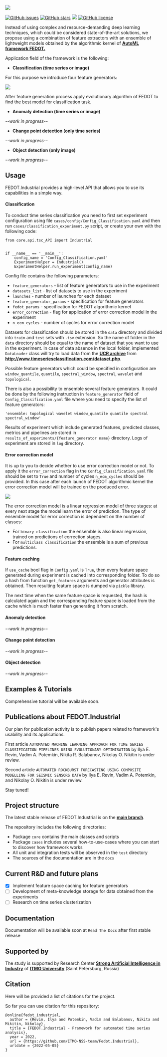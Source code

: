 ![](docs/img/fedot-industrial.png)

[![GitHub issues](https://img.shields.io/github/issues/ITMO-NSS-team/Fedot.Industrial?style=for-the-badge)](https://github.com/ITMO-NSS-team/Fedot.Industrial/issues) 
[![GitHub stars](https://img.shields.io/github/stars/ITMO-NSS-team/Fedot.Industrial?style=for-the-badge)](https://github.com/ITMO-NSS-team/Fedot.Industrial/stargazers) 
![](https://img.shields.io/badge/python-3.8-green?style=for-the-badge&logo=python)
[![GitHub license](https://img.shields.io/github/license/ITMO-NSS-team/Fedot.Industrial?style=for-the-badge)](https://github.com/ITMO-NSS-team/Fedot.Industrial/blob/main/LICENSE.md)


Instead of using complex and resource-demanding deep learning techniques, which could be considered state-of-the-art
solutions, we propose using a combination of feature extractors with an ensemble of lightweight models obtained by the
algorithmic kernel of [**AutoML framework FEDOT.**](https://github.com/nccr-itmo/FEDOT)

Application field of the framework is the following:

- **Classification (time series or image)**

For this purpose we introduce four feature
generators:

![](docs/img/all-generators.png)

After feature generation process apply evolutionary
algorithm of FEDOT to find the best model for classification task.

- **Anomaly detection (time series or image)**

*--work in progress--*

- **Change point detection (only time series)**

*--work in progress--*

- **Object detection (only image)**

*--work in progress--*

## Usage

FEDOT.Industrial provides a high-level API that allows you
to use its capabilities in a simple way.

#### Classification

To conduct time series classification you need to first
set experiment configuration using file `cases/config/Config_Classification.yaml`
and then run `cases/classification_experiment.py` script, or create your own
with the following code:

    from core.api.tsc_API import Industrial


    if __name__ == '__main__':
        config_name = 'Config_Classification.yaml'
        ExperimentHelper = Industrial()
        ExperimentHelper.run_experiment(config_name)

Config file contains the following parameters:

- `feature_generators` - list of feature generators to use in the experiment
- `datasets_list` - list of datasets to use in the experiment
- `launches` - number of launches for each dataset
- `feature_generator_params` - specification for feature generators
- `fedot_params` - specification for FEDOT algorithmic kernel
- `error_correction` - flag for application of error correction model in the experiment
- `n_ecm_cycles` - number of cycles for error correction model

Datasets for classification should be stored in the `data` directory and
divided into `train` and `test` sets with `.tsv` extension. So the name of folder
in the `data` directory should be equal to the name of dataset that you want
to use in the experiment. In case of data absence in the local folder, implemented `DataLoader` 
class will try to load data from the [**UCR archive**](https://www.cs.ucr.edu/~eamonn/time_series_data/)
from **http://www.timeseriesclassification.com/dataset.php**.

Possible feature generators which could be specified in configuration are
`window_quantile`, `quantile`, `spectral_window`, `spectral`,
`wavelet` and `topological`.

There is also a possibility to ensemble several feature generators. 
It could be done by the following instruction in
`feature_generator` field of `Config_Classification.yaml` file where
you need to specify the list of feature generators:

    'ensemble: topological wavelet window_quantile quantile spectral spectral_window'

Results of experiment which include generated features, predicted classes, metrics and
pipelines are stored in `results_of_experiments/{feature_generator name}` directory.
Logs of experiment are stored in `log` directory.

#### Error correction model

It is up to you to decide whether to use error correction model or not. To apply it the `error_correction` 
flag in the `Config_Classification.yaml` file should be set to `True` and number of
cycles `n_ecm_cycles` should be provided. 
In this case after each launch of FEDOT algorithmic kernel the error correction model will be trained on the
produced error. 

![](docs/img/error_corr_model.png)

The error correction model is a linear regression model of
three stages: at every next stage the model learn the error of 
prediction. The type of ensemble model for error correction is dependent 
on the number of classes:
- For `binary classification` the ensemble is also
linear regression, trained on predictions of correction stages. 
- For `multiclass classification` the ensemble is a sum of previous predictions.

#### Feature caching 
If `use_cache` bool flag in `Config.yaml` is `True`, then every feature space generated during experiment is 
cached into corresponding folder. To do so a hash from function `get_features` arguments and generator attributes 
is obtained. Then resulting feature space is dumped via `pickle` library.

The next time when the same feature space is requested, the hash is calculated again and the corresponding 
feature space is loaded from the cache which is much faster than generating it from scratch.

#### Anomaly detection
*--work in progress--*

#### Change point detection
*--work in progress--*

#### Object detection

*--work in progress--*

## Examples & Tutorials

Comprehensive tutorial will be available soon.
## Publications about FEDOT.Industrial

Our plan for publication activity is to publish papers related to
framework's usability and its applications.

First article `AUTOMATED MACHINE LEARNING APPROACH FOR TIME SERIES
CLASSIFICATION PIPELINES USING EVOLUTIONARY OPTIMISATION` by Ilya E. Revin,
Vadim A. Potemkin, Nikita R. Balabanov, Nikolay O. Nikitin is under review.

Second article `AUTOMATED ROCKBURST FORECASTING USING COMPOSITE MODELLING FOR SEISMIC SENSORS DATA`
by Ilya E. Revin, Vadim A. Potemkin, and Nikolay O. Nikitin is under review.

Stay tuned!

## Project structure

The latest stable release of FEDOT.Industrial is on the [**main
branch**](<https://github.com/ITMO-NSS-team/Fedot.Industrial>).

The repository includes the following directories:

- Package `core` contains the main classes and scripts
- Package `cases` includes several how-to-use-cases where you can start to discover how framework works
- All unit and integration tests will be observed in the `test` directory
- The sources of the documentation are in the `docs`

## Current R&D and future plans

- [x] Implement feature space caching for feature generators
- [ ] Development of meta-knowledge storage for data obtained from the experiments
- [ ] Research on time series clusterization

## Documentation

Documentation will be available soon at `Read The Docs` after first stable release

## Supported by

The study is supported by Research Center
[**Strong Artificial Intelligence in Industry**](<https://sai.itmo.ru/>)
of [**ITMO University**](https://itmo.ru) (Saint Petersburg, Russia)

## Citation

Here will be provided a list of citations for the project.

So far you can use citation for this repository:

    @online{fedot_industrial,
      author = {Revin, Ilya and Potemkin, Vadim and Balabanov, Nikita and Mikitin, Nikolay},
      title = {FEDOT.Industrial - Framework for automated time series analysis},
      year = 2022,
      url = {https://github.com/ITMO-NSS-team/Fedot.Industrial},
      urldate = {2022-05-05}
    }
